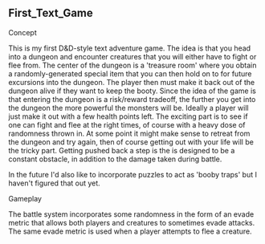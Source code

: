 ## First_Text_Game

Concept

This is my first D&D-style text adventure game. The idea is that you head into a dungeon and encounter creatures that you will either have to fight or flee from. The center of the dungeon is a 'treasure room' where you obtain a randomly-generated special item that you can then hold on to for future excursions into the dungeon. The player then must make it back out of the dungeon alive if they want to keep the booty. Since the idea of the game is that entering the dungeon is a risk/reward tradeoff, the further you get into the dungeon the more powerful the monsters will be. Ideally a player will just make it out with a few health points left. The exciting part is to see if one can fight and flee at the right times, of course with a heavy dose of randomness thrown in. At some point it might make sense to retreat from the dungeon and try again, then of course getting out with your life will be the tricky part. Getting pushed back a step is the is designed to be a constant obstacle, in addition to the damage taken during battle. 

In the future I'd also like to incorporate puzzles to act as 'booby traps' but I haven't figured that out yet. 

Gameplay

The battle system incorporates some randomness in the form of an evade metric that allows both players and creatures to sometimes evade attacks. The same evade 
metric is used when a player attempts to flee a creature. 

